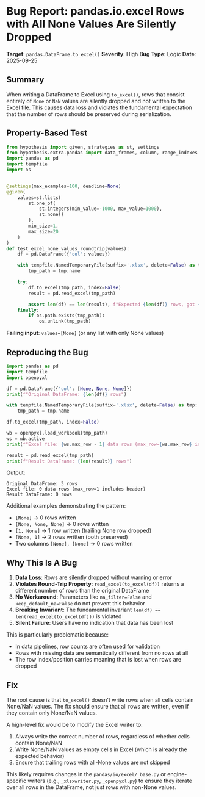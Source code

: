 # Bug Report: pandas.io.excel Rows with All None Values Are Silently Dropped

**Target**: `pandas.DataFrame.to_excel()`
**Severity**: High
**Bug Type**: Logic
**Date**: 2025-09-25

## Summary

When writing a DataFrame to Excel using `to_excel()`, rows that consist entirely of `None` or `NaN` values are silently dropped and not written to the Excel file. This causes data loss and violates the fundamental expectation that the number of rows should be preserved during serialization.

## Property-Based Test

```python
from hypothesis import given, strategies as st, settings
from hypothesis.extra.pandas import data_frames, column, range_indexes
import pandas as pd
import tempfile
import os


@settings(max_examples=100, deadline=None)
@given(
    values=st.lists(
        st.one_of(
            st.integers(min_value=-1000, max_value=1000),
            st.none()
        ),
        min_size=1,
        max_size=20
    )
)
def test_excel_none_values_roundtrip(values):
    df = pd.DataFrame({'col': values})

    with tempfile.NamedTemporaryFile(suffix='.xlsx', delete=False) as tmp:
        tmp_path = tmp.name

    try:
        df.to_excel(tmp_path, index=False)
        result = pd.read_excel(tmp_path)

        assert len(df) == len(result), f"Expected {len(df)} rows, got {len(result)}"
    finally:
        if os.path.exists(tmp_path):
            os.unlink(tmp_path)
```

**Failing input**: `values=[None]` (or any list with only None values)

## Reproducing the Bug

```python
import pandas as pd
import tempfile
import openpyxl

df = pd.DataFrame({'col': [None, None, None]})
print(f"Original DataFrame: {len(df)} rows")

with tempfile.NamedTemporaryFile(suffix='.xlsx', delete=False) as tmp:
    tmp_path = tmp.name

df.to_excel(tmp_path, index=False)

wb = openpyxl.load_workbook(tmp_path)
ws = wb.active
print(f"Excel file: {ws.max_row - 1} data rows (max_row={ws.max_row} includes header)")

result = pd.read_excel(tmp_path)
print(f"Result DataFrame: {len(result)} rows")
```

Output:
```
Original DataFrame: 3 rows
Excel file: 0 data rows (max_row=1 includes header)
Result DataFrame: 0 rows
```

Additional examples demonstrating the pattern:
- `[None]` → 0 rows written
- `[None, None, None]` → 0 rows written
- `[1, None]` → 1 row written (trailing None row dropped)
- `[None, 1]` → 2 rows written (both preserved)
- Two columns `[None], [None]` → 0 rows written

## Why This Is A Bug

1. **Data Loss**: Rows are silently dropped without warning or error
2. **Violates Round-Trip Property**: `read_excel(to_excel(df))` returns a different number of rows than the original DataFrame
3. **No Workaround**: Parameters like `na_filter=False` and `keep_default_na=False` do not prevent this behavior
4. **Breaking Invariant**: The fundamental invariant `len(df) == len(read_excel(to_excel(df)))` is violated
5. **Silent Failure**: Users have no indication that data has been lost

This is particularly problematic because:
- In data pipelines, row counts are often used for validation
- Rows with missing data are semantically different from no rows at all
- The row index/position carries meaning that is lost when rows are dropped

## Fix

The root cause is that `to_excel()` doesn't write rows when all cells contain None/NaN values. The fix should ensure that all rows are written, even if they contain only None/NaN values.

A high-level fix would be to modify the Excel writer to:
1. Always write the correct number of rows, regardless of whether cells contain None/NaN
2. Write None/NaN values as empty cells in Excel (which is already the expected behavior)
3. Ensure that trailing rows with all-None values are not skipped

This likely requires changes in the `pandas/io/excel/_base.py` or engine-specific writers (e.g., `_xlsxwriter.py`, `_openpyxl.py`) to ensure they iterate over all rows in the DataFrame, not just rows with non-None values.